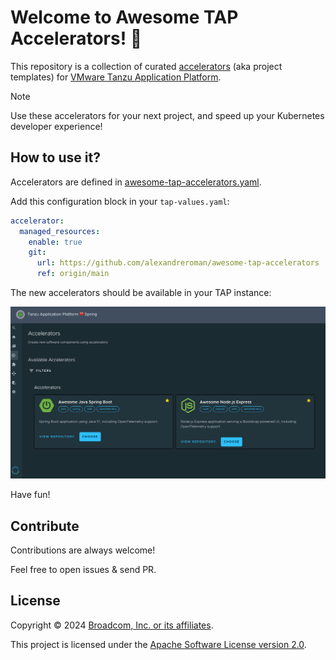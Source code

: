 # Welcome to Awesome TAP Accelerators! 🌟

This repository is a collection of curated
[accelerators](https://docs.vmware.com/en/VMware-Tanzu-Application-Platform/1.6/tap/tap-gui-plugins-application-accelerator.html)
(aka project templates) for
[VMware Tanzu Application Platform](https://tanzu.vmware.com/application-platform).

> [!NOTE]
> Use these accelerators for your next project, and speed up your Kubernetes developer experience!

## How to use it?

Accelerators are defined in [awesome-tap-accelerators.yaml](awesome-tap-accelerators.yaml).

Add this configuration block in your `tap-values.yaml`:

```yaml
accelerator:
  managed_resources:
    enable: true
    git:
      url: https://github.com/alexandreroman/awesome-tap-accelerators
      ref: origin/main
```

The new accelerators should be available in your TAP instance:

![Screenshot of accelerators](accelerators.png)

Have fun!

## Contribute

Contributions are always welcome!

Feel free to open issues & send PR.

## License

Copyright &copy; 2024 [Broadcom, Inc. or its affiliates](https://www.broadcom.com/).

This project is licensed under the [Apache Software License version 2.0](https://www.apache.org/licenses/LICENSE-2.0).
